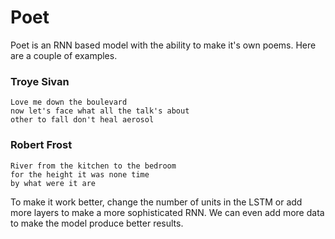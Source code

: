 # Poet

Poet is an RNN based model with the ability to make it's own poems. Here are a couple of examples.

### Troye Sivan

```
Love me down the boulevard
now let's face what all the talk's about 
other to fall don't heal aerosol
```

### Robert Frost

```
River from the kitchen to the bedroom
for the height it was none time
by what were it are
```

To make it work better, change the number of units in the LSTM or add more layers to make a more sophisticated RNN.
We can even add more data to make the model produce better results.

